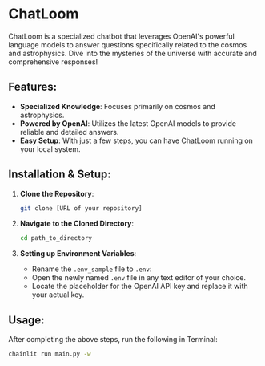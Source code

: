 # ChatLoom

ChatLoom is a specialized chatbot that leverages OpenAI's powerful language models to answer questions specifically related to the cosmos and astrophysics. Dive into the mysteries of the universe with accurate and comprehensive responses!

## Features:
- **Specialized Knowledge**: Focuses primarily on cosmos and astrophysics.
- **Powered by OpenAI**: Utilizes the latest OpenAI models to provide reliable and detailed answers.
- **Easy Setup**: With just a few steps, you can have ChatLoom running on your local system.

## Installation & Setup:

1. **Clone the Repository**:
   ```bash
   git clone [URL of your repository]
   ```

2. **Navigate to the Cloned Directory**:
   ```bash
   cd path_to_directory
   ```

3. **Setting up Environment Variables**:
   - Rename the `.env_sample` file to `.env`:
   - Open the newly named `.env` file in any text editor of your choice.
   - Locate the placeholder for the OpenAI API key and replace it with your actual key.

## Usage:

After completing the above steps, run the following in Terminal: 
  ```bash
  chainlit run main.py -w
  ```


